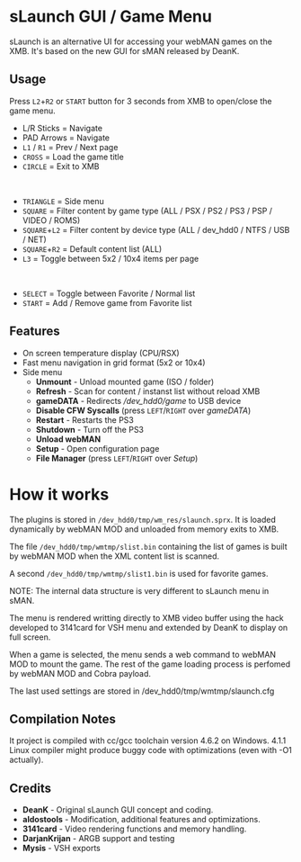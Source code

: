 # sLaunch GUI / Game Menu

sLaunch is an alternative UI for accessing your webMAN games on the XMB.
It's based on the new GUI for sMAN released by DeanK.

## Usage

Press `L2`+`R2` or `START` button for 3 seconds from XMB to open/close the game menu.

- L/R Sticks = Navigate
- PAD Arrows = Navigate
- `L1` / `R1`    = Prev / Next page
- `CROSS`      = Load the game title
- `CIRCLE`     = Exit to XMB
<br>

- `TRIANGLE`   = Side menu
- `SQUARE`     = Filter content by game type (ALL / PSX / PS2 / PS3 / PSP / VIDEO / ROMS)
- `SQUARE`+`L2`  = Filter content by device type (ALL / dev_hdd0 / NTFS / USB / NET)
- `SQUARE`+`R2`  = Default content list (ALL)
- `L3`         = Toggle between 5x2 / 10x4 items per page
<br>

- `SELECT`     = Toggle between Favorite / Normal list
- `START`      = Add / Remove game from Favorite list

## Features

- On screen temperature display (CPU/RSX)
- Fast menu navigation in grid format (5x2 or 10x4)
- Side menu
  - **Unmount** - Unload mounted game (ISO / folder)
  - **Refresh** - Scan for content / instanst list without reload XMB
  - **gameDATA** - Redirects */dev_hdd0/game* to USB device
  - **Disable CFW Syscalls** (press `LEFT`/`RIGHT` over *gameDATA*)
  - **Restart** - Restarts the PS3
  - **Shutdown** - Turn off the PS3
  - **Unload webMAN**
  - **Setup** - Open configuration page
  - **File Manager** (press `LEFT`/`RIGHT` over *Setup*)

# How it works

The plugins is stored in `/dev_hdd0/tmp/wm_res/slaunch.sprx`.
It is loaded dynamically by webMAN MOD and unloaded from memory exits to XMB.

The file `/dev_hdd0/tmp/wmtmp/slist.bin` containing the list of games
is built by webMAN MOD when the XML content list is scanned.

A second `/dev_hdd0/tmp/wmtmp/slist1.bin` is used for favorite games.

NOTE: The internal data structure is very different to sLaunch menu in sMAN.

The menu is rendered writting directly to XMB video buffer using the hack
developed to 3141card for VSH menu and extended by DeanK to display on full screen.

When a game is selected, the menu sends a web command to webMAN MOD to mount the game.
The rest of the game loading process is perfomed by webMAN MOD and Cobra payload.

The last used settings are stored in /dev_hdd0/tmp/wmtmp/slaunch.cfg

## Compilation Notes

It project is compiled with cc/gcc toolchain version 4.6.2 on Windows.
4.1.1 Linux compiler might produce buggy code with optimizations (even with -O1 actually).

## Credits

- **DeanK** - Original sLaunch GUI concept and coding.
- **aldostools** - Modification, additional features and optimizations.
- **3141card** - Video rendering functions and memory handling.
- **DarjanKrijan** - ARGB support and testing
- **Mysis** - VSH exports
